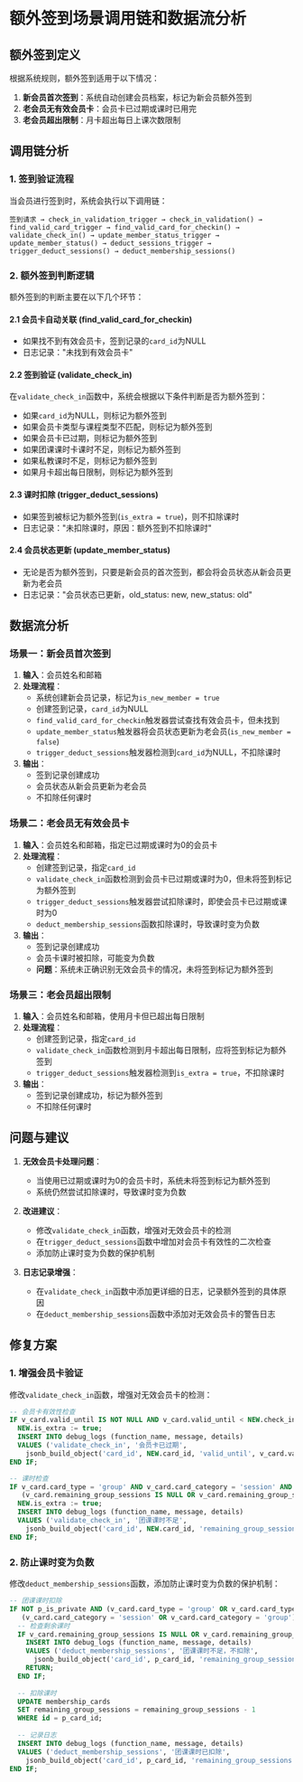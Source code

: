 # 额外签到场景调用链和数据流分析

## 额外签到定义

根据系统规则，额外签到适用于以下情况：

1. **新会员首次签到**：系统自动创建会员档案，标记为新会员额外签到
2. **老会员无有效会员卡**：会员卡已过期或课时已用完
3. **老会员超出限制**：月卡超出每日上课次数限制

## 调用链分析

### 1. 签到验证流程

当会员进行签到时，系统会执行以下调用链：

```
签到请求 → check_in_validation_trigger → check_in_validation() → find_valid_card_trigger → find_valid_card_for_checkin() → validate_check_in() → update_member_status_trigger → update_member_status() → deduct_sessions_trigger → trigger_deduct_sessions() → deduct_membership_sessions()
```

### 2. 额外签到判断逻辑

额外签到的判断主要在以下几个环节：

#### 2.1 会员卡自动关联 (find_valid_card_for_checkin)

- 如果找不到有效会员卡，签到记录的`card_id`为NULL
- 日志记录："未找到有效会员卡"

#### 2.2 签到验证 (validate_check_in)

在`validate_check_in`函数中，系统会根据以下条件判断是否为额外签到：

- 如果`card_id`为NULL，则标记为额外签到
- 如果会员卡类型与课程类型不匹配，则标记为额外签到
- 如果会员卡已过期，则标记为额外签到
- 如果团课课时卡课时不足，则标记为额外签到
- 如果私教课时不足，则标记为额外签到
- 如果月卡超出每日限制，则标记为额外签到

#### 2.3 课时扣除 (trigger_deduct_sessions)

- 如果签到被标记为额外签到(`is_extra = true`)，则不扣除课时
- 日志记录："未扣除课时，原因：额外签到不扣除课时"

#### 2.4 会员状态更新 (update_member_status)

- 无论是否为额外签到，只要是新会员的首次签到，都会将会员状态从新会员更新为老会员
- 日志记录："会员状态已更新，old_status: new, new_status: old"

## 数据流分析

### 场景一：新会员首次签到

1. **输入**：会员姓名和邮箱
2. **处理流程**：
   - 系统创建新会员记录，标记为`is_new_member = true`
   - 创建签到记录，`card_id`为NULL
   - `find_valid_card_for_checkin`触发器尝试查找有效会员卡，但未找到
   - `update_member_status`触发器将会员状态更新为老会员(`is_new_member = false`)
   - `trigger_deduct_sessions`触发器检测到`card_id`为NULL，不扣除课时
3. **输出**：
   - 签到记录创建成功
   - 会员状态从新会员更新为老会员
   - 不扣除任何课时

### 场景二：老会员无有效会员卡

1. **输入**：会员姓名和邮箱，指定已过期或课时为0的会员卡
2. **处理流程**：
   - 创建签到记录，指定`card_id`
   - `validate_check_in`函数检测到会员卡已过期或课时为0，但未将签到标记为额外签到
   - `trigger_deduct_sessions`触发器尝试扣除课时，即使会员卡已过期或课时为0
   - `deduct_membership_sessions`函数扣除课时，导致课时变为负数
3. **输出**：
   - 签到记录创建成功
   - 会员卡课时被扣除，可能变为负数
   - **问题**：系统未正确识别无效会员卡的情况，未将签到标记为额外签到

### 场景三：老会员超出限制

1. **输入**：会员姓名和邮箱，使用月卡但已超出每日限制
2. **处理流程**：
   - 创建签到记录，指定`card_id`
   - `validate_check_in`函数检测到月卡超出每日限制，应将签到标记为额外签到
   - `trigger_deduct_sessions`触发器检测到`is_extra = true`，不扣除课时
3. **输出**：
   - 签到记录创建成功，标记为额外签到
   - 不扣除任何课时

## 问题与建议

1. **无效会员卡处理问题**：
   - 当使用已过期或课时为0的会员卡时，系统未将签到标记为额外签到
   - 系统仍然尝试扣除课时，导致课时变为负数

2. **改进建议**：
   - 修改`validate_check_in`函数，增强对无效会员卡的检测
   - 在`trigger_deduct_sessions`函数中增加对会员卡有效性的二次检查
   - 添加防止课时变为负数的保护机制

3. **日志记录增强**：
   - 在`validate_check_in`函数中添加更详细的日志，记录额外签到的具体原因
   - 在`deduct_membership_sessions`函数中添加对无效会员卡的警告日志

## 修复方案

### 1. 增强会员卡验证

修改`validate_check_in`函数，增强对无效会员卡的检测：

```sql
-- 会员卡有效性检查
IF v_card.valid_until IS NOT NULL AND v_card.valid_until < NEW.check_in_date THEN
  NEW.is_extra := true;
  INSERT INTO debug_logs (function_name, message, details)
  VALUES ('validate_check_in', '会员卡已过期', 
    jsonb_build_object('card_id', NEW.card_id, 'valid_until', v_card.valid_until));
END IF;

-- 课时检查
IF v_card.card_type = 'group' AND v_card.card_category = 'session' AND 
   (v_card.remaining_group_sessions IS NULL OR v_card.remaining_group_sessions <= 0) THEN
  NEW.is_extra := true;
  INSERT INTO debug_logs (function_name, message, details)
  VALUES ('validate_check_in', '团课课时不足', 
    jsonb_build_object('card_id', NEW.card_id, 'remaining_group_sessions', v_card.remaining_group_sessions));
END IF;
```

### 2. 防止课时变为负数

修改`deduct_membership_sessions`函数，添加防止课时变为负数的保护机制：

```sql
-- 团课课时扣除
IF NOT p_is_private AND (v_card.card_type = 'group' OR v_card.card_type = 'class') AND 
   (v_card.card_category = 'session' OR v_card.card_category = 'group') THEN
  -- 检查剩余课时
  IF v_card.remaining_group_sessions IS NULL OR v_card.remaining_group_sessions <= 0 THEN
    INSERT INTO debug_logs (function_name, message, details)
    VALUES ('deduct_membership_sessions', '团课课时不足，不扣除', 
      jsonb_build_object('card_id', p_card_id, 'remaining_group_sessions', v_card.remaining_group_sessions));
    RETURN;
  END IF;
  
  -- 扣除课时
  UPDATE membership_cards
  SET remaining_group_sessions = remaining_group_sessions - 1
  WHERE id = p_card_id;
  
  -- 记录日志
  INSERT INTO debug_logs (function_name, message, details)
  VALUES ('deduct_membership_sessions', '团课课时已扣除', 
    jsonb_build_object('card_id', p_card_id, 'remaining_group_sessions', v_card.remaining_group_sessions - 1));
END IF;
